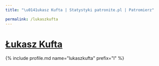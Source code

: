 ```yaml
---
title: "\u0141ukasz Kufta | Statystyki patronite.pl | Patromierz"

permalink: /lukaszkufta
---
```


# [Łukasz Kufta](https://patronite.pl/lukaszkufta)

{% include profile.md name="lukaszkufta" prefix="l" %}
